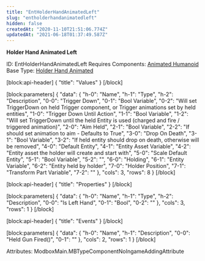 ```yaml
---
title: "EntHolderHandAnimatedLeft"
slug: "entholderhandanimatedleft"
hidden: false
createdAt: "2020-11-10T21:51:06.774Z"
updatedAt: "2021-06-18T01:37:49.587Z"
---
```

**Holder Hand Animated Left**


ID: EntHolderHandAnimatedLeft
Requires Components: [Animated Humanoid](doc:entanimatedhumanoid)
Base Type: [Holder Hand Animated](doc:entholderhandanimated)

[block:api-header]
{
  "title": "Values"
}
[/block]

[block:parameters]
{
  "data": {
    "h-0": "Name",
    "h-1": "Type",
    "h-2": "Description",
    "0-0": "Trigger Down",
    "0-1": "Bool Variable",
    "0-2": "Will set TriggerDown on held Trigger component, or Trigger animations set by held entities",
    "1-0": "Trigger Down Until Action",
    "1-1": "Bool Variable",
    "1-2": "Will set TriggerDown until the held Entity is used (charged and fire / triggered animation)",
    "2-0": "Aim Held",
    "2-1": "Bool Variable",
    "2-2": "If should set animation to aim - Defaults to True",
    "3-0": "Drop On Death",
    "3-1": "Bool Variable",
    "3-2": "If held entity should drop on death, otherwise will be removed",
    "4-0": "Default Entity",
    "4-1": "Entity Asset Variable",
    "4-2": "Entity asset the holder will create and start with",
    "5-0": "Scale Default Entity",
    "5-1": "Bool Variable",
    "5-2": "",
    "6-0": "Holding",
    "6-1": "Entity Variable",
    "6-2": "Entity held by holder",
    "7-0": "Holder Position",
    "7-1": "Transform Part Variable",
    "7-2": ""
  },
  "cols": 3,
  "rows": 8
}
[/block]

[block:api-header]
{
  "title": "Properties"
}
[/block]

[block:parameters]
{
  "data": {
    "h-0": "Name",
    "h-1": "Type",
    "h-2": "Description",
    "0-0": "Is Left Hand",
    "0-1": "Bool",
    "0-2": ""
  },
  "cols": 3,
  "rows": 1
}
[/block]

[block:api-header]
{
  "title": "Events"
}
[/block]

[block:parameters]
{
  "data": {
    "h-0": "Name",
    "h-1": "Description",
    "0-0": "Held Gun Fired()",
    "0-1": ""
  },
  "cols": 2,
  "rows": 1
}
[/block]


Attributes:
ModboxMain.MBTypeComponentNoIngameAddingAttribute